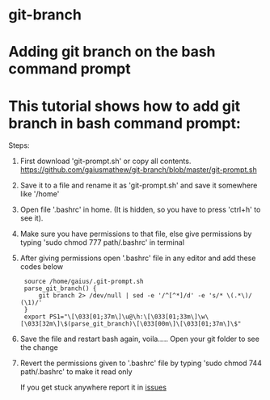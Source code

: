 # git-branch
# Adding git branch on the bash command prompt

# This tutorial shows how to add git branch in bash command prompt:

Steps:

1. First download 'git-prompt.sh' or copy all contents. https://github.com/gaiusmathew/git-branch/blob/master/git-prompt.sh
2. Save it to a file and rename it as 'git-prompt.sh' and save it somewhere like '/home'
3. Open file '.bashrc' in home. (It is hidden, so you have to press 'ctrl+h' to see it).
4. Make sure you have  permissions to that file, else give permissions by typing 'sudo chmod 777 path/.bashrc' in terminal
5. After giving permissions open '.bashrc' file in any editor and add these codes below 
   
   ```
    source /home/gaius/.git-prompt.sh
    parse_git_branch() {
        git branch 2> /dev/null | sed -e '/^[^*]/d' -e 's/* \(.*\)/ (\1)/'
    }
    export PS1="\[\033[01;37m\]\u@\h:\[\033[01;33m\]\w\[\033[32m\]\$(parse_git_branch)\[\033[00m\]\[\033[01;37m\]\$"
    ```

6. Save the file and restart bash again, voila..... Open your git folder to see the change
7. Revert the permissions given to '.bashrc' file by typing 'sudo chmod 744 path/.bashrc' to make it read only

   If you get stuck anywhere report it in [issues](https://github.com/gaiusmathew/git-branch/issues)




      
      

      
      
     
